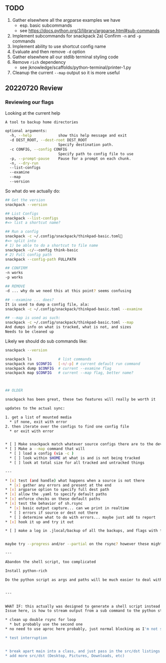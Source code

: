 
## TODO

1) Gather elsewhere all the argparse examples we have
    * esp. basic subcommands
    * see <https://docs.python.org/3/library/argparse.html#sub-commands>
2) Implement subcommands for snackpack
2a) Confirm `-n` and `-p` commands
3) Implement ability to use shortcut config name
4) Evaluate and then remove `-d` option
5) Gather elsewhere all our stdlib terminal styling code
6) Remove `rich` dependency
    * see jknowledge/scaffolds/python-terminal/printer-1.py
7) Cleanup the current `--map` output so it is more useful


## 20220720 Review

### Reviewing our flags

Looking at the current help

```sh
A tool to backup home directories

optional arguments:
  -h, --help            show this help message and exit
  -d DEST_ROOT, --dest-root DEST_ROOT
                        Specify destination path.
  -c CONFIG, --config CONFIG
                        Specify path to config file to use
  -p, --prompt-pause    Pause for a prompt on each chunk.
  -n, --dry-run
  --list-configs
  --examine
  --map
  --version
```

So what do we actually do:

```sh
## Get the version
snackpack --version

## List Configs
snackpack --list-configs
#=> list a shortcut name?

## Run a config
snackpack -c ~/.config/snackpack/thinkpad-basic.toml
#=> split into
# 1) be able to do a shortcut to file name
snackpack -c/--config think-basic
# 2) Full config path
snackpack --config-path FULLPATH

## CONFIRM
-n works
-p works

## REMOVE
-d ... why do we need this at this point? seems confusing

## --examine ... does?
It is used to dump a config file, ala:
snackpack -c ~/.config/snackpack/thinkpad-basic.toml --examine

## --map is used as such:
snackpack -c ~/.config/snackpack/thinkpad-basic.toml --map
And dumps info on what is tracked, what is not, and sizes
Needs to be cleaned up
```

Likely we should do sub commands like:

```sh
snackpack --version

snackpack ls            # list commands
snackpack run $CONFIG   [-n/-p] # current default run command
snackpack dump $CONFIG  # current --examine flag
snackpack map $CONFIG   # current --map flag, better name?



## OLDER

snackpack has been great, these two features will really be worth it

updates to the actual sync:

1. get a list of mounted media
  * if none, exit with error
2. then iterate over the configs to find one config file
  * or exit with error


* [ ] Make snackpack match whatever source configs there are to the device mounted, and if one match, can run
* [ ] Make a --map command that will
  * [ ] load a config (via -c )
  * [ ] look within $HOME at what is and is not being tracked
  * [ ] look at total size for all tracked and untracked things

---

* [x] test (and handle) what happens when a source is not there
  * [x] gather any errors and present at the end
* [x] argparse option to specify full dest path
* [x] allow the .yaml to specify default paths
* [x] enforce checks on these default paths
* [x] test the behavior of sh.rsync
  * [x] basic output capture... can we print in realtime
  * [ ] errors if source or dest not there
  * [ ] determine what to do with errors... maybe just add to report
* [x] hook it up and try it out

* [ ] make a log in .jlocal/backup of all the backups, and flags with timestamp


maybe try --progress and/or --partial on the rsync? however these might be updating specific lines...

---

Abandon the shell script, too complicated

Install python-rich

Do the python script as args and paths will be much easier to deal with


---


WHAT IF: this actually was designed to generate a shell script instead of just a python script?
Issue here, is how to stream output from a sub command to the python stdout?

* clean up double rsync for loop
  * but probably use the second one
* no need to use aproc here probably, just normal blocking as I'm not sure rsync in paralell is worth anything

* test interruption


* break apart main into a class, and just pass in the src/dst listings
* add more src/dst (Desktop, Pictures, Downloads, etc)
